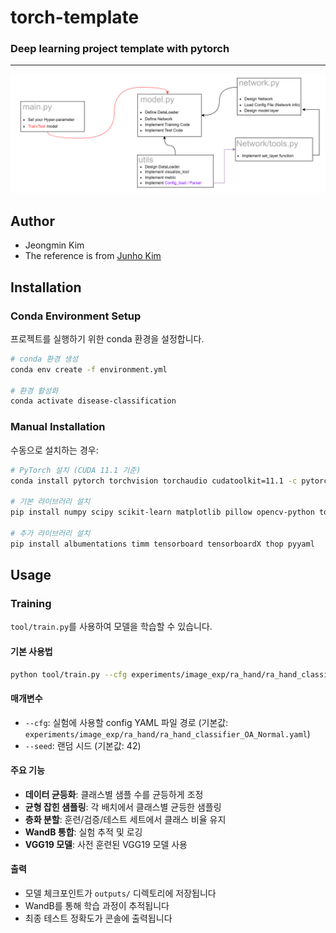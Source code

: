 # torch-template
###  Deep learning project template with pytorch

---
<div align="center">
  <img src="./assets/architecture_flow.png">
</div>

## Author
+ Jeongmin Kim
+ The reference is from [Junho Kim](http://bit.ly/jhkim_resume)

## Installation

### Conda Environment Setup

프로젝트를 실행하기 위한 conda 환경을 설정합니다.

```bash
# conda 환경 생성
conda env create -f environment.yml

# 환경 활성화
conda activate disease-classification
```

### Manual Installation

수동으로 설치하는 경우:

```bash
# PyTorch 설치 (CUDA 11.1 기준)
conda install pytorch torchvision torchaudio cudatoolkit=11.1 -c pytorch

# 기본 라이브러리 설치
pip install numpy scipy scikit-learn matplotlib pillow opencv-python tqdm wandb yacs pytorch-grad-cam pandas seaborn

# 추가 라이브러리 설치
pip install albumentations timm tensorboard tensorboardX thop pyyaml
```

## Usage

### Training

`tool/train.py`를 사용하여 모델을 학습할 수 있습니다.

#### 기본 사용법
```bash
python tool/train.py --cfg experiments/image_exp/ra_hand/ra_hand_classifier_OA_Normal.yaml --seed 42
```

#### 매개변수
- `--cfg`: 실험에 사용할 config YAML 파일 경로 (기본값: `experiments/image_exp/ra_hand/ra_hand_classifier_OA_Normal.yaml`)
- `--seed`: 랜덤 시드 (기본값: 42)

#### 주요 기능
- **데이터 균등화**: 클래스별 샘플 수를 균등하게 조정
- **균형 잡힌 샘플링**: 각 배치에서 클래스별 균등한 샘플링
- **층화 분할**: 훈련/검증/테스트 세트에서 클래스 비율 유지
- **WandB 통합**: 실험 추적 및 로깅
- **VGG19 모델**: 사전 훈련된 VGG19 모델 사용

#### 출력
- 모델 체크포인트가 `outputs/` 디렉토리에 저장됩니다
- WandB를 통해 학습 과정이 추적됩니다
- 최종 테스트 정확도가 콘솔에 출력됩니다
